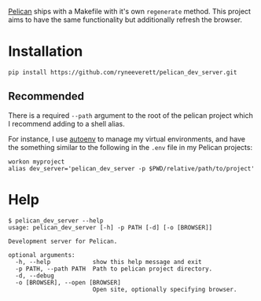 [Pelican](https://github.com/getpelican/pelican) ships with a Makefile with it's own `regenerate` method. This project aims to have the same functionality but additionally refresh the browser.

Installation
============

```shell
pip install https://github.com/ryneeverett/pelican_dev_server.git
```

Recommended
-----------

There is a required `--path` argument to the root of the pelican project which I recommend adding to a shell alias.

For instance, I use [autoenv](https://github.com/kennethreitz/autoenv) to manage my virtual environments, and have the something similar to the following in the `.env` file in my Pelican projects:

```shell
workon myproject
alias dev_server='pelican_dev_server -p $PWD/relative/path/to/project'
```

Help
====
```shell
$ pelican_dev_server --help
usage: pelican_dev_server [-h] -p PATH [-d] [-o [BROWSER]]

Development server for Pelican.

optional arguments:
  -h, --help            show this help message and exit
  -p PATH, --path PATH  Path to pelican project directory.
  -d, --debug
  -o [BROWSER], --open [BROWSER]
                        Open site, optionally specifying browser.
```

